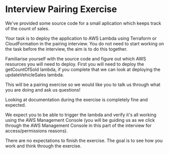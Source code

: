 # Interview Pairing Exercise

We've provided some source code for a small aplication which keeps track of the count of sales.

Your task is to deploy the application to AWS Lambda using Terraform or CloudFormation in the pairing interview. You do not need to start working on the task before the interview, the aim is to do this together.

Familiarise yourself with the source code and figure out which AWS resources you will need to deploy. First you will need to deploy the getCountOfSold lambda, if you complete that we can look at deploying the updateVehicleSales lambda.

This will be a pairing exercise so we would like you to talk us through what you are doing and ask us questions!

Looking at documentation during the exercise is completely fine and expected.

We expect you to be able to trigger the lambda and verify it's all working using the AWS Management Console (you will be guiding us as we click through the AWS Management Console in this part of the interview for access/permissions reasons).

There are no expectations to finish the exercise. The goal is to see how you work and think through the exercise.
